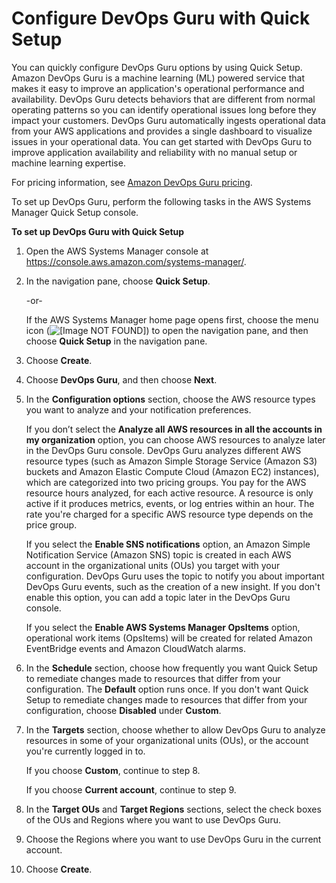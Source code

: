 # Configure DevOps Guru with Quick Setup<a name="quick-setup-devops"></a>

You can quickly configure DevOps Guru options by using Quick Setup\. Amazon DevOps Guru is a machine learning \(ML\) powered service that makes it easy to improve an application's operational performance and availability\. DevOps Guru detects behaviors that are different from normal operating patterns so you can identify operational issues long before they impact your customers\. DevOps Guru automatically ingests operational data from your AWS applications and provides a single dashboard to visualize issues in your operational data\. You can get started with DevOps Guru to improve application availability and reliability with no manual setup or machine learning expertise\.

For pricing information, see [Amazon DevOps Guru pricing](https://aws.amazon.com/devops-guru/pricing/)\.

To set up DevOps Guru, perform the following tasks in the AWS Systems Manager Quick Setup console\.

**To set up DevOps Guru with Quick Setup**

1. Open the AWS Systems Manager console at [https://console\.aws\.amazon\.com/systems\-manager/](https://console.aws.amazon.com/systems-manager/)\.

1. In the navigation pane, choose **Quick Setup**\.

   \-or\-

   If the AWS Systems Manager home page opens first, choose the menu icon \(![\[Image NOT FOUND\]](http://docs.aws.amazon.com/systems-manager/latest/userguide/images/menu-icon-small.png)\) to open the navigation pane, and then choose **Quick Setup** in the navigation pane\.

1. Choose **Create**\.

1. Choose **DevOps Guru**, and then choose **Next**\.

1. In the **Configuration options** section, choose the AWS resource types you want to analyze and your notification preferences\.

   If you don’t select the **Analyze all AWS resources in all the accounts in my organization** option, you can choose AWS resources to analyze later in the DevOps Guru console\. DevOps Guru analyzes different AWS resource types \(such as Amazon Simple Storage Service \(Amazon S3\) buckets and Amazon Elastic Compute Cloud \(Amazon EC2\) instances\), which are categorized into two pricing groups\. You pay for the AWS resource hours analyzed, for each active resource\. A resource is only active if it produces metrics, events, or log entries within an hour\. The rate you're charged for a specific AWS resource type depends on the price group\.

   If you select the **Enable SNS notifications** option, an Amazon Simple Notification Service \(Amazon SNS\) topic is created in each AWS account in the organizational units \(OUs\) you target with your configuration\. DevOps Guru uses the topic to notify you about important DevOps Guru events, such as the creation of a new insight\. If you don't enable this option, you can add a topic later in the DevOps Guru console\.

   If you select the **Enable AWS Systems Manager OpsItems** option, operational work items \(OpsItems\) will be created for related Amazon EventBridge events and Amazon CloudWatch alarms\.

1. In the **Schedule** section, choose how frequently you want Quick Setup to remediate changes made to resources that differ from your configuration\. The **Default** option runs once\. If you don't want Quick Setup to remediate changes made to resources that differ from your configuration, choose **Disabled** under **Custom**\.

1. In the **Targets** section, choose whether to allow DevOps Guru to analyze resources in some of your organizational units \(OUs\), or the account you're currently logged in to\.

   If you choose **Custom**, continue to step 8\.

   If you choose **Current account**, continue to step 9\.

1. In the **Target OUs** and **Target Regions** sections, select the check boxes of the OUs and Regions where you want to use DevOps Guru\.

1. Choose the Regions where you want to use DevOps Guru in the current account\.

1. Choose **Create**\.